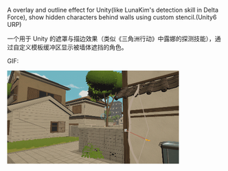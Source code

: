 A overlay and outline effect for Unity(like LunaKim's detection skill in Delta Force), show hidden characters behind walls using custom stencil.(Unity6 URP)

一个用于 Unity 的遮罩与描边效果（类似《三角洲行动》中露娜的探测技能），通过自定义模板缓冲区显示被墙体遮挡的角色。

GIF:

![gif](./OverlayEffectThroughWalls.gif)


